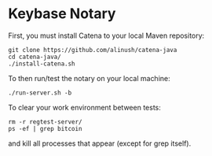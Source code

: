 # Keybase Notary

First, you must install Catena to your local Maven repository:

	git clone https://github.com/alinush/catena-java
	cd catena-java/
	./install-catena.sh

To then run/test the notary on your local machine:

	./run-server.sh -b

To clear your work environment between tests:
	
	rm -r regtest-server/
	ps -ef | grep bitcoin

and kill all processes that appear (except for grep itself).

